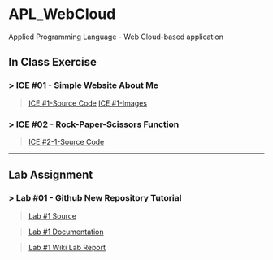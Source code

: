 # APL_WebCloud
Applied Programming Language - Web Cloud-based application 

## In Class Exercise
### > ICE #01 - Simple Website About Me
> <a href="https://github.com/datarocksAmy/APL_WebCloud/blob/master/ICE/ICE01/ICE2_Intro.html">ICE #1-Source Code</a>
> <a href="https://github.com/datarocksAmy/APL_WebCloud/tree/master/ICE/ICE01/images">ICE #1-Images</a>

### > ICE #02 - Rock-Paper-Scissors Function

> <a href="">ICE #2-1-Source Code</a>

<hr>

## Lab Assignment
### > Lab #01 - Github New Repository Tutorial

> <a href="https://github.com/datarocksAmy/APL_WebCloud/tree/master/Lab%20Assignment/Lab01/Source">Lab #1 Source</a>

> <a href="https://github.com/datarocksAmy/APL_WebCloud/tree/master/Lab%20Assignment/Lab01/Documentation">Lab #1 Documentation</a>

> <a href="https://github.com/datarocksAmy/APL_WebCloud/wiki/WebCloud-Lab-Report-%2301">Lab #1 Wiki Lab Report</a>
